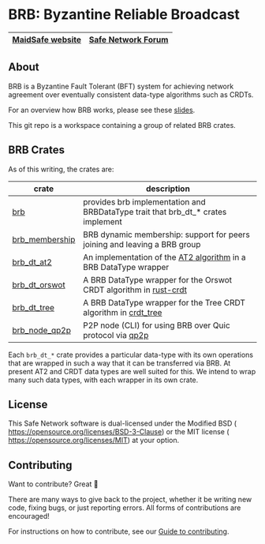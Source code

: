# BRB: Byzantine Reliable Broadcast

[MaidSafe website](http://maidsafe.net) | [Safe Network Forum](https://safenetforum.org/)
:-------------------------------------: | :---------------------------------------------:

## About

BRB is a Byzantine Fault Tolerant (BFT) system for achieving network agreement over eventually consistent data-type algorithms such as CRDTs.

For an overview how BRB works, please see these [slides](https://docs.google.com/presentation/d/1AZrauwhTYyNz89zQw_cFa9hkqpS6HPkPzNw3Q7Fkscw/edit?usp=sharing).

This git repo is a workspace containing a group of related BRB crates.

## BRB Crates

As of this writing, the crates are:

crate                                                            | description
---------------------------------------------------------------- | ------------------------------------------------------------------------------------------------------------
[brb](https://github.com/maidsafe/brb/brb)                       | provides brb implementation and BRBDataType trait that brb_dt_* crates implement
[brb_membership](https://github.com/maidsafe/brb/brb_membership) | BRB dynamic membership: support for peers joining and leaving a BRB group
[brb_dt_at2](https://github.com/maidsafe/brb/brb_dt_at2)         | An implementation of the [AT2 algorithm](https://arxiv.org/pdf/1812.10844.pdf) in a BRB DataType wrapper
[brb_dt_orswot](https://github.com/maidsafe/brb/brb_dt_orswot)   | A BRB DataType wrapper for the Orswot CRDT algorithm in [rust-crdt](https://github.com/rust-crdt/rust-crdt/)
[brb_dt_tree](https://github.com/maidsafe/brb/brb_dt_tree)       | A BRB DataType wrapper for the Tree CRDT algorithm in [crdt_tree](https://github.com/maidsafe/crdt_tree/)
[brb_node_qp2p](https://github.com/maidsafe/brb/brb_node_qp2p)   | P2P node (CLI) for using BRB over Quic protocol via [qp2p](https://github.com/maidsafe/qp2p)

Each `brb_dt_*` crate provides a particular data-type with its own operations that are wrapped in such a way that it can be transferred via BRB. At present AT2 and CRDT data types are well suited for this. We intend to wrap many such data types, with each wrapper in its own crate.

## License

This Safe Network software is dual-licensed under the Modified BSD (<LICENSE-BSD> <https://opensource.org/licenses/BSD-3-Clause>) or the MIT license (<LICENSE-MIT> <https://opensource.org/licenses/MIT>) at your option.

## Contributing

Want to contribute? Great :tada:

There are many ways to give back to the project, whether it be writing new code, fixing bugs, or just reporting errors. All forms of contributions are encouraged!

For instructions on how to contribute, see our [Guide to contributing](https://github.com/maidsafe/QA/blob/master/CONTRIBUTING.md).
